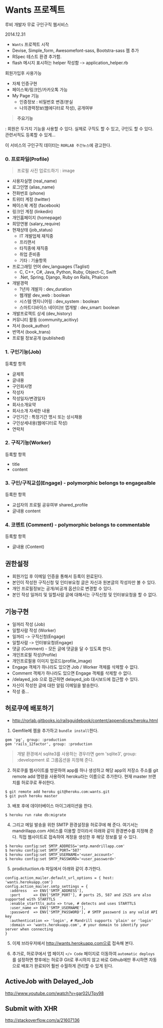# Wants 프로젝트

루비 개발자 무료 구인구직 웹서비스

2014.12.31

* `Wants` 프로젝트 시작
* Devise, Simple_form, Awesomefont-sass, Bootstra-sass 젬 추가
* RSpec 테스트 환경 추가함.
* flash 메시지 표시하는 helper 작성함 -> application_helper.rb

회원가입후 사용가능

* 자체 인증구현
* 페이스북/링크인/카카오톡 가능
* My Page 기능
  * 인증정보 : 비밀번호 변경/분실
  * 나의경력정보(웹에디터로 작성), 공개여부


> **주요기능**

: 회원은 두가지 기능을 사용할 수 있다. 실제로 구직도 할 수 있고, 구인도 할 수 있다. 관련서적도 등록할 수 있게...

이 서비스의 구인구직 데이터는 `RORLAB 주간뉴스`에 광고한다.


### 0. 프로파일(Profile)

> 프로필 사진 업로드하기 : image

* 사용자실명 (real_name)
* 로그인명 (alias_name)
* 전화번호 (phone)
* 트위터 계정 (twitter)
* 페이스북 계정 (facebook)
* 링크인 계정 (linkedin)
* 개인홈페이지 (homepage)
* 희망연봉 (salary_require)
* 현재상태 (job_status)
  * IT 개발업체 재직중
  * 프리랜서
  * 타직종에 재직중
  * 취업 준비중
  * 기타 : 기술항목
* 프로그래밍 언어 dev_languages (Taglist)
  * C, C++, C#, Java, Python, Ruby, Object-C, Swift
  * .Net, Spring, Django, Ruby on Rails, Phalcon
* 개발경력
  * ?년차 개발자 : dev_duration
  * 웹개발 dev_web : boolean
  * 시스템 엔지니어링 : dev_system : boolean
  * 스마트디바이스 네이티브 앱개발 : dev_smart: boolean
* 개발프로잭트 상세  (dev_history)
* 커뮤니티 활동 (community_acitivy)
* 저서 (book_author)
* 번역서 (book_trans)
* 프로필 정보공개 (published)

### 1. 구인기능(Job)

등록할 항목

* 글제목
* 글내용
* 구인회사명
* 작성자
* 작성일자/변경일자
* 회사소개요약
* 회사소개 자세한 내용
* 구인기간 : 특정기간 명시 또는 상시채용
* 구인상세내용(웹에디터로 작성)
* 연락처


### 2. 구직기능(Worker)

등록할 항목
* title
* content

### 3. 구인/구직교섭(Engage) - polymorphic belongs to engagealble

등록한 항목

* 교섭자의 프로필 공유여부 shared_profile
* 글내용 content

### 4. 코멘트 (Comment) - polymorphic belongs to commentable

등록할 항목

* 글내용 (Content)


## 권한설정

* 회원가입 후 이메일 인증을 통해서 등록이 완료된다.
* 본인이 작성한 구직신청 및 인터뷰요청 글은 자신과 원본글의 작성자만 볼 수 있다.
* 개인 프로필정보는 공개/비공개 옵션으로 변경할 수 있다.
* 본인 작성 일꺼리 및 일할사람 글에 대해서는 구직신청 및 인터뷰요청을 할 수 없다.


## 기능구현

* 일꺼리 작성 (Job)
* 일할사람 작성 (Worker)
* 일꺼리 -> 구직신청(Engage)
* 일할사람 -> 인터뷰요청(Engage)
* 댓글 (Comment) - 모든 글에 댓글을 달 수 있도록 한다.
* 개인프로필 작성(Profile)
* 개인프로필용 이미지 업로드(profile_image)
* Engage 객체가 하나라도 있으면 Job / Worker 객체를 삭제할 수 없다.
* Comment 객체가 하나라도 있으면 Engage 객체를 삭제할 수 없다.
* /delayed_job 으로 접근하면 delayed_job 대시보드에 접근할 수 있다.
* 자신이 작성한 글에 대한 알림 이메일을 발송한다.
* 작성 중...

## 허로쿠에 배포하기

* http://rorlab.gitbooks.io/railsguidebook/content/appendices/heroku.html

1. Gemfile에 젬을 추가하고 `bundle install`한다.

  ```
  gem 'pg', group: :production
  gem 'rails_12factor', group: :production
  ```

  > 개발 환경에서 sqlite3를 사용하는 경우라면 gem 'sqlite3', group: :development 로 그룹옵션을 지정해 준다.

2. 허로쿠를 웹사이트를 방문하여 app를 하나 생성하고 해당 app의 저장소 주소를 git remote add 명령을 사용하여 heroku라는 이름으로 추가한다. 현재 master 브랜치를 허로쿠로 푸쉬한다.

  ```
  $ git remote add heroku git@heroku.com:wants.git
  $ git push heroku master
  ```

3. 배포 후에 데이터베이스 마이그레이션을 한다.

  ```
  $ heroku run rake db:migrate
  ```

4. 그리고 메일 발송을 위한 SMTP 환경설정을 허로쿠에 해 준다. 여기서는 mandrillapp.com 서비스를 이용할 것이라서 아래와 같이 환경변수를 지정해 준다. 직접 웹사이트로 접속하여 계정을 생성한 후 해당 정보를 알 수 있다.

  ```
  $ heroku config:set SMTP_ADDRESS='smtp.mandrillapp.com'
  $ heroku config:set SMTP_PORT='587'
  $ heroku config:set SMTP_USERNAME='<user_account>'
  $ heroku config:set SMTP_PASSWORD='<user_password>'
  ```

5. prodictuction.rb 파일에서 아래와 같이 추가한다.

  ```
  config.action_mailer.default_url_options = { host: 'wants.herokuapp.com'}
  config.action_mailer.smtp_settings = {
    :address   => ENV['SMTP_ADDRESS'],
    :port      => ENV['SMTP_PORT'], # ports 25, 587 and 2525 are also supported with STARTTLS
    :enable_starttls_auto => true, # detects and uses STARTTLS
    :user_name => ENV['SMTP_USERNAME'],
    :password  => ENV['SMTP_PASSWORD'], # SMTP password is any valid API key
    :authentication => 'login', # Mandrill supports 'plain' or 'login'
    :domain => 'wants.herokuapp.com', # your domain to identify your server when connecting
  }
  ```

5. 이제 브라우저에서 http://wants.herokuapp.com으로 접속해 본다.

6. 추가로, 허로쿠에서 앱 페이지 `</> Code` 페이지로 이동하여 `automatic deploys`를 설정하면 향후에는 허로쿠 Git로 푸시하지 않고 바로 Github에만 푸시하면 자동으로 배포가 완료되어 훨씬 수월하게 관리할 수 있게 된다. 

## ActiveJob with Delayed_Job
http://www.youtube.com/watch?v=gar02UTpy98


## Submit with XHR
http://stackoverflow.com/a/21607136
